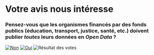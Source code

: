 # Votre avis nous intéresse
 
### Pensez-vous que les organismes financés par des fonds publics (éducation, transport, justice, santé, etc.) doivent publier _toutes_ leurs données en _Open Data_ ?
 
 
[![Non](http://opendata.lexman.net/imgs/no.png "Votez Non")](http://opendata.lexman.net/imgs/vote.php?vote=no)
[![Oui](http://opendata.lexman.net/imgs/yes.png "Votez Oui")](http://opendata.lexman.net/imgs/vote.php?vote=yes)
![Résultat des votes](http://opendata.lexman.net/imgs/survey_result.png "Résultat des votes")

